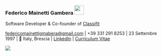 ### Federico Mainetti Gambera <img src="https://raw.githubusercontent.com/MartinHeinz/MartinHeinz/master/wave.gif" width="30px">

Software Developer & Co-founder of [Classifit](https://github.com/classifit)

federicomainettigmabera@gmail.com | +39 331 291 8253 | 23 Settembre 1997 | 📍 Italy, Brescia | [LinkedIn](https://www.linkedin.com/in/federicomainettigambera/) | [Curriculum Vitae](https://github.com/FedericoMainettiGambera/FedericoMainettiGambera/blob/main/CV%20Federico%20Mainetti%20Gambera.pdf)

![](https://komarev.com/ghpvc/?username=FedericoMainettiGambera&color=green)
